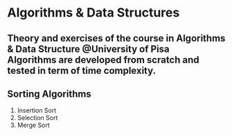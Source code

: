 # Algorithms & Data Structures
Theory and exercises of the course in Algorithms &amp; Data Structure  @University of Pisa<br>
Algorithms are developed from scratch and tested in term of time complexity.
-------------------------------------------------------------------------------
## Sorting Algorithms
1. Insertion Sort
2. Selection Sort
3. Merge Sort
